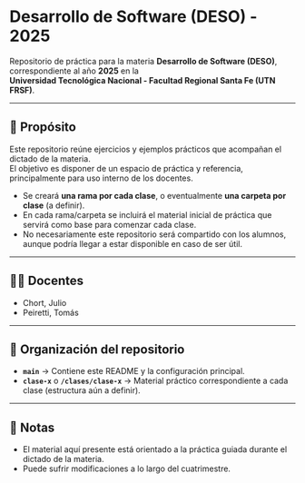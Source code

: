 # Desarrollo de Software (DESO) - 2025  

Repositorio de práctica para la materia **Desarrollo de Software (DESO)**, correspondiente al año **2025** en la  
**Universidad Tecnológica Nacional - Facultad Regional Santa Fe (UTN FRSF)**.  

---

## 📌 Propósito  
Este repositorio reúne ejercicios y ejemplos prácticos que acompañan el dictado de la materia.  
El objetivo es disponer de un espacio de práctica y referencia, principalmente para uso interno de los docentes.  

- Se creará **una rama por cada clase**, o eventualmente **una carpeta por clase** (a definir).  
- En cada rama/carpeta se incluirá el material inicial de práctica que servirá como base para comenzar cada clase.  
- No necesariamente este repositorio será compartido con los alumnos, aunque podría llegar a estar disponible en caso de ser útil.  

---

## 👨‍🏫 Docentes  
- Chort, Julio  
- Peiretti, Tomás  

---

## 📂 Organización del repositorio  
- **`main`** → Contiene este README y la configuración principal.  
- **`clase-x`** o **`/clases/clase-x`** → Material práctico correspondiente a cada clase (estructura aún a definir).  

---

## 🔖 Notas  
- El material aquí presente está orientado a la práctica guiada durante el dictado de la materia.  
- Puede sufrir modificaciones a lo largo del cuatrimestre.  

